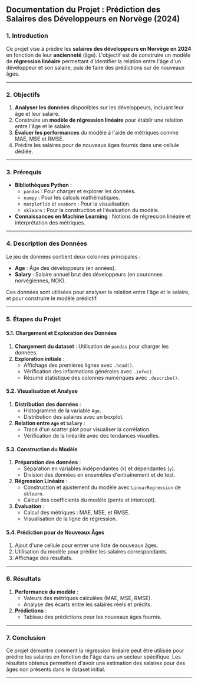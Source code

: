 ## **Documentation du Projet : Prédiction des Salaires des Développeurs en Norvège (2024)**

### **1. Introduction**
Ce projet vise à prédire les **salaires des développeurs en Norvège en 2024** en fonction de leur **ancienneté** (âge). L'objectif est de construire un modèle de **régression linéaire** permettant d'identifier la relation entre l'âge d'un développeur et son salaire, puis de faire des prédictions sur de nouveaux âges.

---

### **2. Objectifs**
1. **Analyser les données** disponibles sur les développeurs, incluant leur âge et leur salaire.
2. Construire un **modèle de régression linéaire** pour établir une relation entre l'âge et le salaire.
3. **Évaluer les performances** du modèle à l'aide de métriques comme MAE, MSE et RMSE.
4. Prédire les salaires pour de nouveaux âges fournis dans une cellule dédiée.

---

### **3. Prérequis**
- **Bibliothèques Python** :
  - `pandas` : Pour charger et explorer les données.
  - `numpy` : Pour les calculs mathématiques.
  - `matplotlib` et `seaborn` : Pour la visualisation.
  - `sklearn` : Pour la construction et l'évaluation du modèle.
- **Connaissances en Machine Learning** : Notions de régression linéaire et interprétation des métriques.

---

### **4. Description des Données**
Le jeu de données contient deux colonnes principales :
- **Age** : Âge des développeurs (en années).
- **Salary** : Salaire annuel brut des développeurs (en couronnes norvégiennes, NOK).

Ces données sont utilisées pour analyser la relation entre l'âge et le salaire, et pour construire le modèle prédictif.

---

### **5. Étapes du Projet**

#### **5.1. Chargement et Exploration des Données**
1. **Chargement du dataset** : Utilisation de `pandas` pour charger les données.
2. **Exploration initiale** :
   - Affichage des premières lignes avec `.head()`.
   - Vérification des informations générales avec `.info()`.
   - Résumé statistique des colonnes numériques avec `.describe()`.

#### **5.2. Visualisation et Analyse**
1. **Distribution des données** :
   - Histogramme de la variable `Age`.
   - Distribution des salaires avec un boxplot.
2. **Relation entre `Age` et `Salary`** :
   - Tracé d'un scatter plot pour visualiser la corrélation.
   - Vérification de la linéarité avec des tendances visuelles.

#### **5.3. Construction du Modèle**
1. **Préparation des données** :
   - Séparation en variables indépendantes (`X`) et dépendantes (`y`).
   - Division des données en ensembles d'entraînement et de test.
2. **Régression Linéaire** :
   - Construction et ajustement du modèle avec `LinearRegression` de `sklearn`.
   - Calcul des coefficients du modèle (pente et intercept).
3. **Évaluation** :
   - Calcul des métriques : MAE, MSE, et RMSE.
   - Visualisation de la ligne de régression.

#### **5.4. Prédiction pour de Nouveaux Âges**
1. Ajout d'une cellule pour entrer une liste de nouveaux âges.
2. Utilisation du modèle pour prédire les salaires correspondants.
3. Affichage des résultats.

---

### **6. Résultats**
1. **Performance du modèle** :
   - Valeurs des métriques calculées (MAE, MSE, RMSE).
   - Analyse des écarts entre les salaires réels et prédits.
2. **Prédictions** :
   - Tableau des prédictions pour les nouveaux âges fournis.

---

### **7. Conclusion**
Ce projet démontre comment la régression linéaire peut être utilisée pour prédire les salaires en fonction de l'âge dans un secteur spécifique. Les résultats obtenus permettent d'avoir une estimation des salaires pour des âges non présents dans le dataset initial.

---
